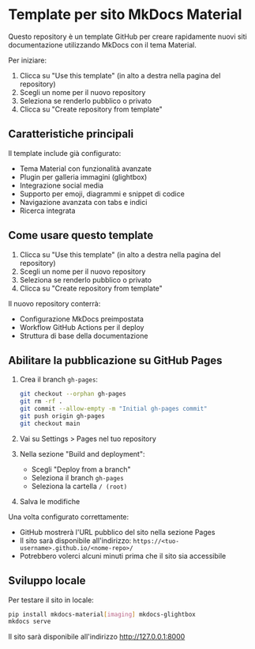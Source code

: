 # Template per sito MkDocs Material

Questo repository è un template GitHub per creare rapidamente nuovi siti documentazione utilizzando MkDocs con il tema Material.

Per iniziare:
1. Clicca su "Use this template" (in alto a destra nella pagina del repository)
2. Scegli un nome per il nuovo repository
3. Seleziona se renderlo pubblico o privato
4. Clicca su "Create repository from template"

## Caratteristiche principali

Il template include già configurato:
- Tema Material con funzionalità avanzate
- Plugin per galleria immagini (glightbox)
- Integrazione social media
- Supporto per emoji, diagrammi e snippet di codice
- Navigazione avanzata con tabs e indici
- Ricerca integrata

## Come usare questo template

1. Clicca su "Use this template" (in alto a destra nella pagina del repository)
2. Scegli un nome per il nuovo repository
3. Seleziona se renderlo pubblico o privato
4. Clicca su "Create repository from template"

Il nuovo repository conterrà:
- Configurazione MkDocs preimpostata
- Workflow GitHub Actions per il deploy
- Struttura di base della documentazione

## Abilitare la pubblicazione su GitHub Pages

1. Crea il branch `gh-pages`:
   ```bash
   git checkout --orphan gh-pages
   git rm -rf .
   git commit --allow-empty -m "Initial gh-pages commit"
   git push origin gh-pages
   git checkout main
   ```

2. Vai su Settings > Pages nel tuo repository
3. Nella sezione "Build and deployment":
   - Scegli "Deploy from a branch"
   - Seleziona il branch `gh-pages`
   - Seleziona la cartella `/ (root)`
4. Salva le modifiche

Una volta configurato correttamente:
- GitHub mostrerà l'URL pubblico del sito nella sezione Pages
- Il sito sarà disponibile all'indirizzo:
  `https://<tuo-username>.github.io/<nome-repo>/`
- Potrebbero volerci alcuni minuti prima che il sito sia accessibile

## Sviluppo locale

Per testare il sito in locale:

```bash
pip install mkdocs-material[imaging] mkdocs-glightbox
mkdocs serve
```

Il sito sarà disponibile all'indirizzo http://127.0.0.1:8000
